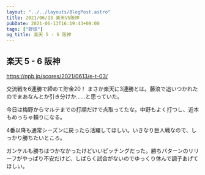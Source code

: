 ```yaml
---
layout: "../../layouts/BlogPost.astro"
title: 2021/06/13 楽天VS阪神
pubDate: 2021-06-13T16:19:43+09:00
tags: ["野球"]
og_title: 楽天 5 - 6 阪神
---
```


## 楽天 5 - 6 阪神

https://npb.jp/scores/2021/0613/e-t-03/


交流戦を6連勝で締めて貯金20！ まさか楽天に3連勝とは。藤浪で追いつかれたのでまあなんとか引き分けか……と思っていた。

今日は梅野からマルテまでの打順だけで点取ってたな。中野もよく打つし、近本もめっちゃ頼りになる。

4番以降も通常シーズンに戻ったら活躍してほしい。いきなり巨人戦なので、しっかり勝ちたいところ。

ガンケルも勝ちはつかなかったけどいいピッチングだった。勝ちパターンのリリーフがやっぱり不安だけど、しばらく試合がないのでゆっくり休んで調子あげてほしい。